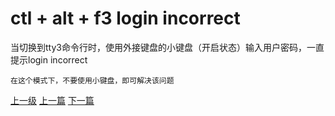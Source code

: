 # ctl + alt + f3 login incorrect

当切换到tty3命令行时，使用外接键盘的小键盘（开启状态）输入用户密码，一直提示login incorrect

```
在这个模式下，不要使用小键盘，即可解决该问题
```

[上一级](base.md)
[上一篇](command.md)
[下一篇](linux.md)
